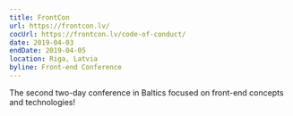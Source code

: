 ```yaml
---
title: FrontCon
url: https://frontcon.lv/
cocUrl: https://frontcon.lv/code-of-conduct/
date: 2019-04-03
endDate: 2019-04-05
location: Riga, Latvia
byline: Front-end Conference
---
```


The second two-day conference in Baltics focused on front-end concepts and technologies!
